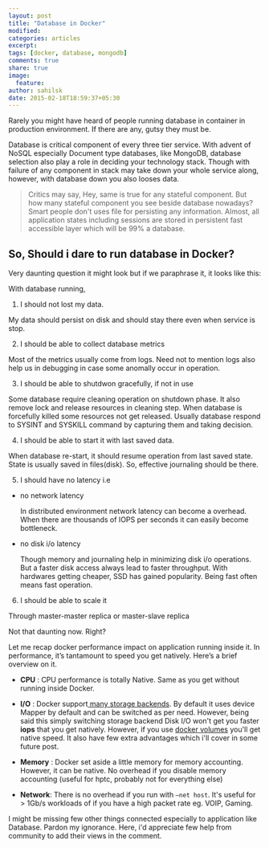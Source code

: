 ```yaml
---
layout: post
title: "Database in Docker"
modified:
categories: articles
excerpt:
tags: [docker, database, mongodb]
comments: true
share: true
image:
  feature:
author: sahilsk  
date: 2015-02-18T18:59:37+05:30
---
```


Rarely you might have heard of people running database in container in production environment. If there are any, gutsy they must be. 

Database is critical component of every three tier service. With advent of NoSQL especially Document type databases, like MongoDB, database selection also play a role in deciding your technology stack. Though with failure of any component in stack may take down your whole service along, however, with database down you also looses data. 

> Critics may say, Hey, same is true for any stateful component. But how many stateful component you see beside database nowadays? Smart people don't uses file for persisting any information. Almost, all application states including sessions are stored in persistent fast accessible layer which will be 99% a database. 


## So, Should i dare to run database in Docker?

Very daunting question it might look but if we paraphrase it, it looks like this:

With database running, 

1. I should not lost my data.

  My data should persist on disk and should stay there even when service is stop.
  
2. I should be able to collect database metrics   

  Most of the metrics usually come from logs. Need not to mention logs also help us in debugging in case some anomally occur in operation.
  
3. I should be able to shutdwon gracefully, if not in use  
  
  Some database require cleaning operation on shutdown phase. It also remove lock and release resources in cleaning step. When database is forcefully killed some resources not get released. Usually database respond to SYSINT and SYSKILL command by capturing them and taking decision. 
  
4. I should be able to start it with last saved data.
  
  When database re-start, it should resume operation from last saved state. State is usually saved in files(disk). So, effective journaling should be there.
  
5. I should have no latency i.e 
  - no network latency  
  
    In distributed environment network latency can become a overhead. When there are thousands of IOPS per seconds it can easily become bottleneck.  
  
  - no disk i/o latency 
  
    Though memory and journaling help in minimizing disk i/o operations. But a faster disk access always lead to faster throughput. With hardwares getting cheaper, SSD has gained popularity. Being fast often means fast operation.
  
6. I should be able to scale it 

  Through master-master replica or master-slave replica 
  

Not that daunting now. Right? 


Let me recap docker performance impact on application running inside it.
In performance, it’s tantamount to speed you get natively. Here’s a brief overview on it.

- **CPU** :  CPU performance is totally Native. Same as you get without running inside Docker.

- **I/O** :   Docker support[ many storage backends](http://www.projectatomic.io/docs/filesystems/). By default it uses device Mapper by default and can be switched as per need. However, being said this simply switching storage backend Disk I/O won't get you faster **iops** that you get natively. However, if you use [docker volumes](https://docs.docker.com/userguide/dockervolumes/https://docs.docker.com/userguide/dockervolumes/) you'll get native speed. It also have few extra advantages which i'll cover in some future post.


- **Memory** : Docker set aside a little memory for memory accounting. However, it can be native. No overhead if you disable memory accounting (useful for hptc, probably not for everything else)

- **Network**: There is no overhead if you run with `–net host`. It's useful for > 1Gb/s workloads of if you have a high packet rate eg. VOIP, Gaming.



I might be missing few other things connected especially to application like Database. Pardon my ignorance. Here, i'd appreciate few help from community to add their views in the comment.
